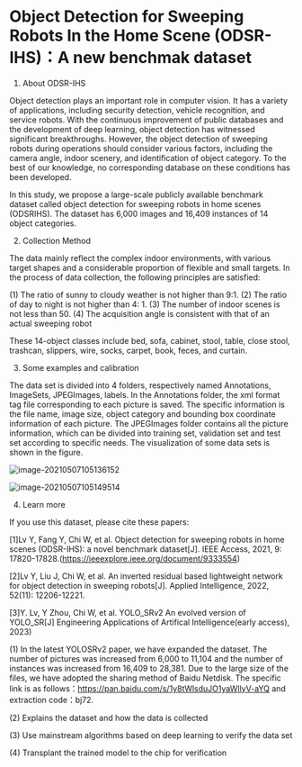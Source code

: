 # Object Detection for Sweeping Robots In the Home Scene (ODSR-IHS)：A new benchmak dataset

1. About ODSR-IHS

Object detection plays an important role in computer vision. It has a variety of applications, including security detection, vehicle recognition, and service robots. With the continuous improvement of public databases and the development of deep learning, object detection has witnessed significant breakthroughs. However, the object detection of sweeping robots during operations should consider various factors, including the camera angle, indoor scenery, and identification of object category. To the best of our knowledge, no corresponding database on these conditions has been developed. 

In this study, we propose a large-scale publicly available benchmark dataset called object detection for sweeping robots in home scenes (ODSRIHS). The dataset has 6,000 images and 16,409 instances of 14 object categories.  

2. Collection Method

The data mainly reflect the complex indoor environments, with various target shapes and a considerable proportion of flexible and small targets. In the process of data collection, the following principles are satisfied:  

(1) The ratio of sunny to cloudy weather is not higher than 9:1.
(2) The ratio of day to night is not higher than 4: 1.
(3) The number of indoor scenes is not less than 50.
(4) The acquisition angle is consistent with that of an actual sweeping robot  

These 14-object classes include bed, sofa, cabinet, stool, table, close stool, trashcan, slippers, wire, socks, carpet, book, feces, and curtain.

3. Some  examples and calibration 

The data set is divided into 4 folders, respectively named Annotations, ImageSets, JPEGImages, labels. In the Annotations folder, the xml format tag file corresponding to each picture is saved. The specific information is the file name, image size, object category and bounding box coordinate information of each picture. The JPEGImages folder contains all the picture information, which can be divided into training set, validation set and test set according to specific needs. The visualization of some data sets is shown in the figure.

![image-20210507105136152](C:\Users\lvyon\AppData\Roaming\Typora\typora-user-images\image-20210507105136152.png)

![image-20210507105149514](C:\Users\lvyon\AppData\Roaming\Typora\typora-user-images\image-20210507105149514.png)

4. Learn more

If you use this dataset, please cite these papers:

[1]Lv Y, Fang Y, Chi W, et al. Object detection for sweeping robots in home scenes (ODSR-IHS): a novel benchmark dataset[J]. IEEE Access, 2021, 9: 17820-17828.(https://ieeexplore.ieee.org/document/9333554)

[2]Lv Y, Liu J, Chi W, et al. An inverted residual based lightweight network for object detection in sweeping robots[J]. Applied Intelligence, 2022, 52(11): 12206-12221.

[3]Y. Lv, Y Zhou, Chi W, et al. YOLO_SRv2 An evolved version of YOLO_SR[J] Engineering Applications of Artifical Intelligence(early access), 2023)



(1) In the latest YOLOSRv2 paper, we have expanded the dataset. The number of pictures was increased from 6,000 to 11,104 and the number of instances was increased from 16,409 to 28,381. Due to the large size of the files, we have adopted the sharing method of Baidu Netdisk. The specific link is as follows：https://pan.baidu.com/s/1y8tWlsduJO1yaWllyV-aYQ  and extraction code：bj72.
 
(2) Explains the dataset and how the data is collected

(3) Use mainstream algorithms based on deep learning to verify the data set

(4) Transplant the trained model to the chip for verification


